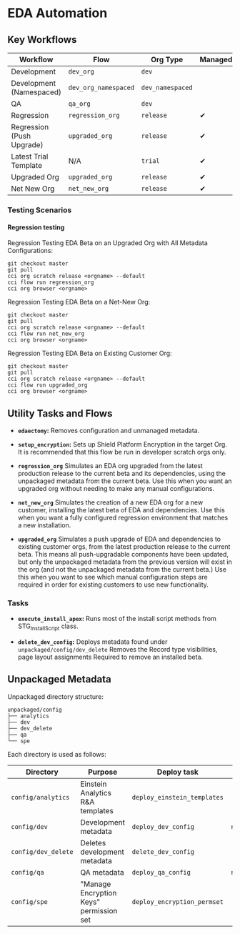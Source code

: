 # EDA Automation

## Key Workflows

| Workflow                  | Flow                 | Org Type         | Managed | Namespace |
|---------------------------|----------------------|------------------|---------|-----------|
| Development               | `dev_org`            | `dev`            |         |           |
| Development (Namespaced)  | `dev_org_namespaced` | `dev_namespaced` |         | ✔         |
| QA                        | `qa_org`             | `dev`            |         |           |
| Regression                | `regression_org`     | `release`        | ✔       |           |
| Regression (Push Upgrade) | `upgraded_org`       | `release`        | ✔       |           |
| Latest Trial Template     | N/A                  | `trial`          | ✔       |           |
| Upgraded Org              | `upgraded_org`       | `release`        | ✔       |           |
| Net New Org               | `net_new_org`        | `release`        | ✔       |           |

### Testing Scenarios

#### Regression testing

Regression Testing EDA Beta on an Upgraded Org with All Metadata Configurations:

    git checkout master
    git pull
    cci org scratch release <orgname> --default
    cci flow run regression_org 
    cci org browser <orgname>

Regression Testing EDA Beta on a Net-New Org:

    git checkout master
    git pull
    cci org scratch release <orgname> --default
    cci flow run net_new_org
    cci org browser <orgname>

Regression Testing EDA Beta on Existing Customer Org:

    git checkout master
    git pull
    cci org scratch release <orgname> --default
    cci flow run upgraded_org 
    cci org browser <orgname>

## Utility Tasks and Flows

-   **`edaectomy`:** Removes configuration and unmanaged metadata.

-   **`setup_encryption`:** Sets up Shield Platform Encryption in the target Org. It is recommended that this flow be run in developer scratch orgs only.

-   **`regression_org`** Simulates an EDA org upgraded from the latest production release to the current beta and its dependencies, using the unpackaged metadata from the current beta. Use this when you want an upgraded org without needing to make any manual configurations.

-   **`net_new_org`** Simulates the creation of a new EDA org for a new customer, installing the latest beta of EDA and dependencies. Use this when you want a fully configured regression environment that matches a new installation.

-   **`upgraded_org`** Simulates a push upgrade of EDA and dependencies to existing customer orgs, from the latest production release to the current beta. This means all push-upgradable components have been updated, but only the unpackaged metadata from the previous version will exist in the org (and not the unpackaged metadata from the current beta.) Use this when you want to see which manual configuration steps are required in order for existing customers to use new functionality.

### Tasks

-   **`execute_install_apex`:** Runs most of the install script methods from STG<sub>InstallScript</sub> class.

-   **`delete_dev_config`:** Deploys metadata found under `unpackaged/config/dev_delete` Removes the Record type visibilities, page layout assignments Required to remove an installed beta.

## Unpackaged Metadata

Unpackaged directory structure:

    unpackaged/config
    ├── analytics
    ├── dev
    ├── dev_delete
    ├── qa
    └── spe

Each directory is used as follows:

| Directory           | Purpose                                 | Deploy task                 | Retrieve task         |
|---------------------|-----------------------------------------|-----------------------------|-----------------------|
| `config/analytics`  | Einstein Analytics R&A templates        | `deploy_einstein_templates` |                       |
| `config/dev`        | Development metadata                    | `deploy_dev_config`         | `retrieve_config_dev` |
| `config/dev_delete` | Deletes development metadata            | `delete_dev_config`         |                       |
| `config/qa`         | QA metadata                             | `deploy_qa_config`          | `retrieve_qa_config`  |
| `config/spe`        | "Manage Encryption Keys" permission set | `deploy_encryption_permset` |                       |